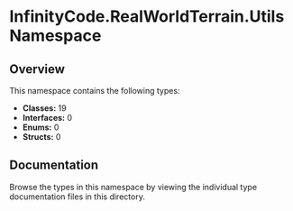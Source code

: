 # InfinityCode.RealWorldTerrain.Utils Namespace

## Overview

This namespace contains the following types:

- **Classes:** 19
- **Interfaces:** 0
- **Enums:** 0
- **Structs:** 0

## Documentation

Browse the types in this namespace by viewing the individual type documentation files in this directory.

